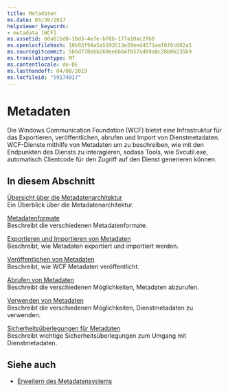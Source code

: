 ```yaml
---
title: Metadaten
ms.date: 03/30/2017
helpviewer_keywords:
- metadata [WCF]
ms.assetid: 66a61bd0-18d3-4e7e-bf8b-177a10ac2f60
ms.openlocfilehash: 10b93f94a5a5193513e20eed4571aaf8f6c882a5
ms.sourcegitcommit: 5b6d778ebb269ee6684fb57ad69a8c28b06235b9
ms.translationtype: MT
ms.contentlocale: de-DE
ms.lasthandoff: 04/08/2019
ms.locfileid: "59174017"
---
```

# <a name="metadata"></a>Metadaten
Die Windows Communication Foundation (WCF) bietet eine Infrastruktur für das Exportieren, veröffentlichen, abrufen und Import von Dienstmetadaten. WCF-Dienste mithilfe von Metadaten um zu beschreiben, wie mit den Endpunkten des Diensts zu interagieren, sodass Tools, wie Svcutil.exe, automatisch Clientcode für den Zugriff auf den Dienst generieren können.  
  
## <a name="in-this-section"></a>In diesem Abschnitt  
 [Übersicht über die Metadatenarchitektur](../../../../docs/framework/wcf/feature-details/metadata-architecture-overview.md)  
 Ein Überblick über die Metadatenarchitektur.  
  
 [Metadatenformate](../../../../docs/framework/wcf/feature-details/metadata-formats.md)  
 Beschreibt die verschiedenen Metadatenformate.  
  
 [Exportieren und Importieren von Metadaten](../../../../docs/framework/wcf/feature-details/exporting-and-importing-metadata.md)  
 Beschreibt, wie Metadaten exportiert und importiert werden.  
  
 [Veröffentlichen von Metadaten](../../../../docs/framework/wcf/feature-details/publishing-metadata.md)  
 Beschreibt, wie WCF Metadaten veröffentlicht.  
  
 [Abrufen von Metadaten](../../../../docs/framework/wcf/feature-details/retrieving-metadata.md)  
 Beschreibt die verschiedenen Möglichkeiten, Metadaten abzurufen.  
  
 [Verwenden von Metadaten](../../../../docs/framework/wcf/feature-details/using-metadata.md)  
 Beschreibt die verschiedenen Möglichkeiten, Dienstmetadaten zu verwenden.  
  
 [Sicherheitsüberlegungen für Metadaten](../../../../docs/framework/wcf/feature-details/security-considerations-with-metadata.md)  
 Beschreibt wichtige Sicherheitsüberlegungen zum Umgang mit Dienstmetadaten.  
  
## <a name="see-also"></a>Siehe auch

- [Erweitern des Metadatensystems](../../../../docs/framework/wcf/extending/extending-the-metadata-system.md)
